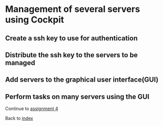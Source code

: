 # Management of several servers using Cockpit

## Create a ssh key to use for authentication

## Distribute the ssh key to the servers to be managed

## Add servers to the graphical user interface(GUI)

## Perform tasks on many servers using the GUI

Continue to [assignment 4](content/assign4.md)

Back to [index](../README.md)